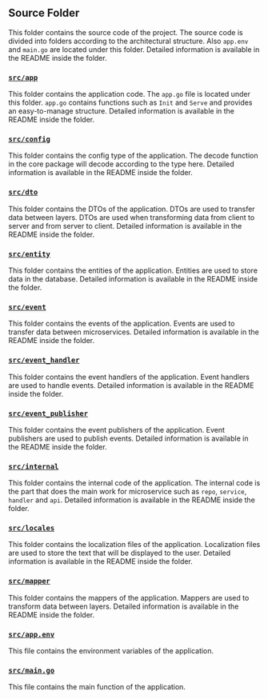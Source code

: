 ## Source Folder

This folder contains the source code of the project. The source code is divided into folders according to the architectural structure. Also `app.env` and `main.go` are located under this folder. Detailed information is available in the README inside the folder.


### [`src/app`](https://github.com/ssibrahimbas/go-micro-template/tree/main/src/app)

This folder contains the application code. The `app.go` file is located under this folder. `app.go` contains functions such as `Init` and `Serve` and provides an easy-to-manage structure. Detailed information is available in the README inside the folder.

### [`src/config`](https://github.com/ssibrahimbas/go-micro-template/tree/main/src/config)

This folder contains the config type of the application. The decode function in the core package will decode according to the type here. Detailed information is available in the README inside the folder.

### [`src/dto`](https://github.com/ssibrahimbas/go-micro-template/tree/main/src/dto)

This folder contains the DTOs of the application. DTOs are used to transfer data between layers. DTOs are used when transforming data from client to server and from server to client. Detailed information is available in the README inside the folder.

### [`src/entity`](https://github.com/ssibrahimbas/go-micro-template/tree/main/src/entity)

This folder contains the entities of the application. Entities are used to store data in the database. Detailed information is available in the README inside the folder.

### [`src/event`](https://github.com/ssibrahimbas/go-micro-template/tree/main/src/event)

This folder contains the events of the application. Events are used to transfer data between microservices. Detailed information is available in the README inside the folder.

### [`src/event_handler`](https://github.com/ssibrahimbas/go-micro-template/tree/main/src/event_handler)

This folder contains the event handlers of the application. Event handlers are used to handle events. Detailed information is available in the README inside the folder.

### [`src/event_publisher`](https://github.com/ssibrahimbas/go-micro-template/tree/main/src/event_publisher)

This folder contains the event publishers of the application. Event publishers are used to publish events. Detailed information is available in the README inside the folder.

### [`src/internal`](https://github.com/ssibrahimbas/go-micro-template/tree/main/src/internal)

This folder contains the internal code of the application. The internal code is the part that does the main work for microservice such as `repo`, `service`, `handler` and `api`. Detailed information is available in the README inside the folder.

### [`src/locales`](https://github.com/ssibrahimbas/go-micro-template/tree/main/src/locales)

This folder contains the localization files of the application. Localization files are used to store the text that will be displayed to the user. Detailed information is available in the README inside the folder.

### [`src/mapper`](https://github.com/ssibrahimbas/go-micro-template/tree/main/src/mapper)

This folder contains the mappers of the application. Mappers are used to transform data between layers. Detailed information is available in the README inside the folder.

### [`src/app.env`](https://github.com/ssibrahimbas/go-micro-template/tree/main/src/app.env)

This file contains the environment variables of the application.

### [`src/main.go`](https://github.com/ssibrahimbas/go-micro-template/tree/main/src/main.go)

This file contains the main function of the application.